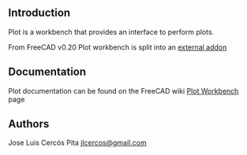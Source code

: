 ## Introduction

Plot is a workbench that provides an interface to perform plots.

From FreeCAD v0.20 Plot workbench is split into an [external addon](https://github.com/FreeCAD/freecad.plot)

## Documentation

Plot documentation can be found on the FreeCAD wiki [Plot Workbench](https://wiki.freecadweb.org/Plot_Workbench) page

## Authors

Jose Luis Cercós Pita <jlcercos@gmail.com>
